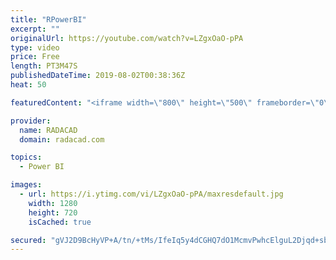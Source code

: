 ```yaml
---
title: "RPowerBI"
excerpt: ""
originalUrl: https://youtube.com/watch?v=LZgxOaO-pPA
type: video
price: Free
length: PT3M47S
publishedDateTime: 2019-08-02T00:38:36Z
heat: 50

featuredContent: "<iframe width=\"800\" height=\"500\" frameborder=\"0\" src=\"https://www.youtube.com/embed/LZgxOaO-pPA\" allow=\"accelerometer; autoplay; encrypted-media; gyroscope; picture-in-picture\" allowfullscreen></iframe>"

provider:
  name: RADACAD
  domain: radacad.com

topics:
  - Power BI

images:
  - url: https://i.ytimg.com/vi/LZgxOaO-pPA/maxresdefault.jpg
    width: 1280
    height: 720
    isCached: true

secured: "gVJ2D9BcHyVP+A/tn/+tMs/IfeIq5y4dCGHQ7dO1McmvPwhcElguL2Djqd+sbzTR91xPZOPXMKy5h54prrcH/r8vh8ztSyfe6Jrx77vhYoYB4uVCvyd1otEAS4W7nBoo+JhLUOdmmrRDnXlQ65XVZmpcMw9IU/NvQdhMqaQsT8x+L93KVzK7aqhi/17AcXh9FxiyVrCALO5BGL521Tkf8pOrjTOlQyTtnmote+Vr86oh7ZQZTQjrYO6/gW/KfsnPMuFi+/I0dbO1EL+ajB0RDyDsO8nFsO85Vq4CXlngd1wuaB91Pr85ApT5X1kLUx+yz2PM7bQRwPUbXbttndUBdsBYhU08rpcd22VB7zDRFH7OW/LdNlubOCNQKc5uUBxKHccxtMl2OV9h64aAeuFMJV8Rd1skh/fMY8v/fBO1zeg=;mIppBreeQTQXwsKrNv+kqg=="
---
```


